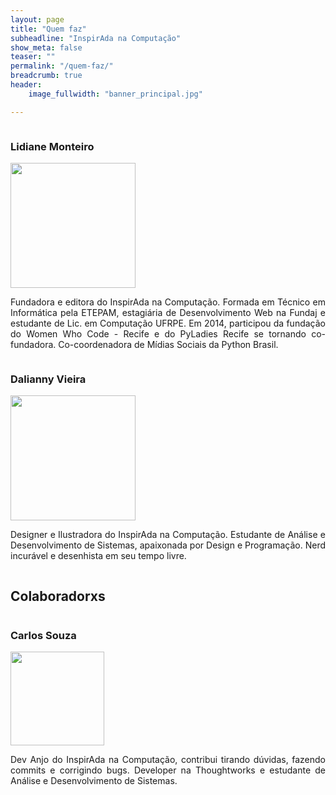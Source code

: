 ```yaml
---
layout: page
title: "Quem faz"
subheadline: "InspirAda na Computação"
show_meta: false
teaser: ""
permalink: "/quem-faz/"
breadcrumb: true
header:
    image_fullwidth: "banner_principal.jpg"

---
```


<div class="show-for-large-up">
    <div class="row">
        <div class="small-12 columns">
            <h3>Lidiane Monteiro</h3>
        </div><!-- /.small-12.columns -->
    </div>
	<div class="row">
      <div class="large-6 columns">
	  	  <img src="http://inspiradanacomputacao.github.io/images/perfil_lidy.jpg" width= "200px" alt="">
	  	  <!-- não funciona exibir a imagem com o código abaixo:
	  	  <img src="{{ site.url }}/images/webdesign_screenshot_jcorneille.jpg" alt="">
      -->
  	  </div>
	  <div class="large-6 columns">
	      <p align="justify">
	      	Fundadora e editora do InspirAda na Computação. Formada em Técnico em Informática pela ETEPAM, estagiária de Desenvolvimento Web na Fundaj e estudante de Lic. em Computação UFRPE. Em 2014, participou da fundação do Women Who Code - Recife e do PyLadies Recife se tornando co-fundadora. Co-coordenadora de Mídias Sociais da Python Brasil. 
	      </p>
	  </div>
	</div>
</div>
<div class="show-for-large-up">
    <div class="row">
        <div class="small-12 columns">
            <h3>Dalianny Vieira</h3>
        </div><!-- /.small-12.columns -->
    </div>
  <div class="row">
    <div class="large-6 columns">
        <img src="http://inspiradanacomputacao.github.io/images/perfil_dali.jpg" width= "200px" alt="">
        <!--
        <img src="{{ site.url }}/images/webdesign_screenshot_jcorneille.jpg" alt="">
        -->
      </div>
    <div class="large-6 columns">
        <p align="justify">
          Designer e Ilustradora do InspirAda na Computação. Estudante de Análise e Desenvolvimento de Sistemas, apaixonada por Design e Programação. Nerd incurável e desenhista em seu tempo livre.
        </p>
    </div>
  </div>
</div>
<div class="show-for-large-up">
    <div class="row">
        <div class="small-12 columns">
            <h2>Colaboradorxs</h2>
        </div>
    </div>
</div>
<div class="show-for-large-up">
    <div class="row">
        <div class="small-12 columns">
            <h3>Carlos Souza</h3>
        </div><!-- /.small-12.columns -->
    </div>
  <div class="row">
    <div class="large-6 columns">
        <img src="http://inspiradanacomputacao.github.io/images/perfil_carlos.jpg" width="150px" alt="">
      </div>
    <div class="large-6 columns">
        <p align="justify">
          Dev Anjo do InspirAda na Computação, contribui tirando dúvidas, fazendo commits e corrigindo bugs. Developer na Thoughtworks e estudante de Análise e Desenvolvimento de Sistemas.
        </p>
    </div>
  </div>
</div>


